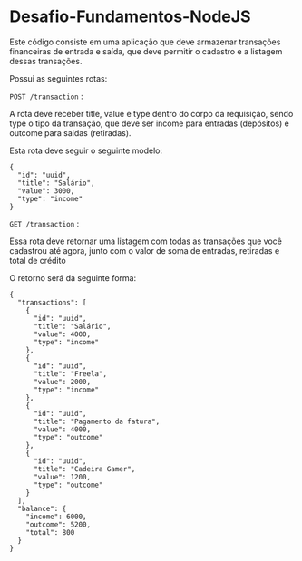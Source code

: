 # Desafio-Fundamentos-NodeJS
<p>Este código consiste em uma aplicação que deve armazenar transações financeiras de entrada e saída, que deve permitir o cadastro e a listagem dessas transações.</p>
Possui as seguintes rotas: 

`POST /transaction` : <p>A rota deve receber title, value e type dentro do corpo da requisição, sendo type o tipo da transação, que deve ser income para entradas (depósitos) e outcome para saidas (retiradas).</p>
<p>Esta rota deve seguir o seguinte modelo:</p>

```
{
  "id": "uuid",
  "title": "Salário",
  "value": 3000,
  "type": "income"
}
```

`GET /transaction` : <p>Essa rota deve retornar uma listagem com todas as transações que você cadastrou até agora, junto com o valor de soma de entradas, retiradas e total de crédito</p>
<p>O retorno será da seguinte forma:</p>

```
{
  "transactions": [
    {
      "id": "uuid",
      "title": "Salário",
      "value": 4000,
      "type": "income"
    },
    {
      "id": "uuid",
      "title": "Freela",
      "value": 2000,
      "type": "income"
    },
    {
      "id": "uuid",
      "title": "Pagamento da fatura",
      "value": 4000,
      "type": "outcome"
    },
    {
      "id": "uuid",
      "title": "Cadeira Gamer",
      "value": 1200,
      "type": "outcome"
    }
  ],
  "balance": {
    "income": 6000,
    "outcome": 5200,
    "total": 800
  }
}
```
